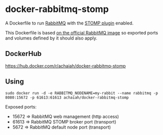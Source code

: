 # docker-rabbitmq-stomp
A Dockerfile to run [RabbitMQ](https://www.rabbitmq.com/) with the [STOMP plugin](https://www.rabbitmq.com/stomp.html) enabled.

This Dockerfile is based [on the official RabbitMQ image](https://hub.docker.com/_/rabbitmq/) so exported ports and volumes defined by it should also apply.

## DockerHub
https://hub.docker.com/r/achaiah/docker-rabbitmq-stomp

## Using
`sudo docker run -d -e RABBITMQ_NODENAME=my-rabbit --name rabbitmq -p 8080:15672 -p 61613:61613 achaiah/docker-rabbitmq-stomp`

Exposed ports:

+ 15672 => RabbitMQ web management (http access)
+ 61613 => RabbitMQ STOMP broker port (transport)
+ 5672  => RabbitMQ default node port (transport)

